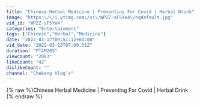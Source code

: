 ```yaml
---
title: "Chinese Herbal Medicine | Preventing For Covid | Herbal Drink"
image: "https:\/\/i.ytimg.com\/vi\/WPZZ-sF5Yo4\/hqdefault.jpg"
vid_id: "WPZZ-sF5Yo4"
categories: "Entertainment"
tags: ["Chinese","Herbal","Medicine"]
date: "2022-03-17T09:51:12+03:00"
vid_date: "2022-03-13T07:00:31Z"
duration: "PT4M20S"
viewcount: "2083"
likeCount: "42"
dislikeCount: ""
channel: "Chekang Vlog’s"
---
```

{% raw %}Chinese Herbal Medicine | Preventing For Covid | Herbal Drink {% endraw %}
